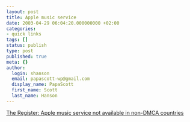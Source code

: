 ```yaml
---
layout: post
title: Apple music service
date: 2003-04-29 06:04:20.000000000 +02:00
categories:
- quick links
tags: []
status: publish
type: post
published: true
meta: {}
author:
  login: shanson
  email: papascott-wp@gmail.com
  display_name: PapaScott
  first_name: Scott
  last_name: Hanson
---
```

<p><a title="Mac users love Apple. Apple doesn't love them back." href="http://www.theregister.co.uk/content/39/30437.html">The Register: Apple music service not available in non-DMCA countries</a></p>
